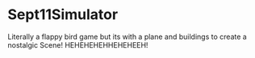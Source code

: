 # Sept11Simulator
Literally a flappy bird game but its with a plane and buildings to create a nostalgic Scene! HEHEHEHEHHEHEHEEH!
